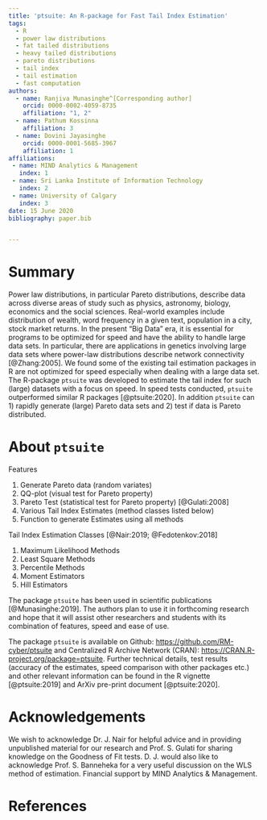```yaml
---
title: 'ptsuite: An R-package for Fast Tail Index Estimation'
tags:
  - R
  - power law distributions
  - fat tailed distributions
  - heavy tailed distributions
  - pareto distributions
  - tail index
  - tail estimation
  - fast computation 
authors:
  - name: Ranjiva Munasinghe^[Corresponding author]
    orcid: 0000-0002-4059-8735
    affiliation: "1, 2" 
  - name: Pathum Kossinna
    affiliation: 3
  - name: Dovini Jayasinghe
    orcid: 0000-0001-5685-3967 
    affiliation: 1
affiliations:
 - name: MIND Analytics & Management
   index: 1
 - name: Sri Lanka Institute of Information Technology
   index: 2
 - name: University of Calgary
   index: 3
date: 15 June 2020
bibliography: paper.bib


---
```


# Summary

Power law distributions, in particular Pareto distributions, describe data across diverse areas of study such as physics, astronomy, biology, economics and the social sciences. Real-world examples include distribution of wealth, word frequency in a given text, population in a city, stock market returns. In the present “Big Data” era, it is essential for programs to be optimized for speed and have the ability to handle large data sets. In particular, there are applications in genetics involving large data sets where power-law distributions describe network connectivity [@Zhang:2005]. We found some of the existing tail estimation packages in R are not optimized for speed especially when dealing with a large data set. The R-package `ptsuite` was developed to estimate the tail index for such (large) datasets with a focus on speed. In speed tests conducted, `ptsuite` outperformed similar R packages [@ptsuite:2020]. In addition `ptsuite` can 1) rapidly generate (large) Pareto data sets and 2) test if data is Pareto distributed. 

# About `ptsuite`

Features

1. Generate Pareto data (random variates)
2. QQ-plot (visual test for Pareto property)
3. Pareto Test (statistical test for Pareto property) [@Gulati:2008]
4. Various Tail Index Estimates (method classes listed below)
5. Function to generate Estimates using all methods 

Tail Index Estimation Classes [@Nair:2019; @Fedotenkov:2018]
 
1. Maximum Likelihood Methods
2. Least Square Methods 
3. Percentile Methods
4. Moment Estimators
5. Hill Estimators

The package `ptsuite` has been used in scientific publications [@Munasinghe:2019]. The authors plan to use it in forthcoming research and hope that it will assist other researchers and students with its combination of features, speed and ease of use.

The package `ptsuite` is available on Github: https://github.com/RM-cyber/ptsuite and Centralized R Archive Network (CRAN): https://CRAN.R-project.org/package=ptsuite. Further technical details, test results (accuracy of the estimates, speed comparison with other packages etc.) and other relevant information can be found in the R vignette [@ptsuite:2019] and ArXiv pre-print document [@ptsuite:2020].

# Acknowledgements

We wish to acknowledge Dr. J. Nair for helpful advice and in providing unpublished material for our research and Prof. S. Gulati for sharing knowledge on the Goodness of Fit tests. D. J. would also like to acknowledge Prof. S. Banneheka for a very useful discussion on the WLS method of estimation. Financial support by MIND Analytics & Management.


# References
